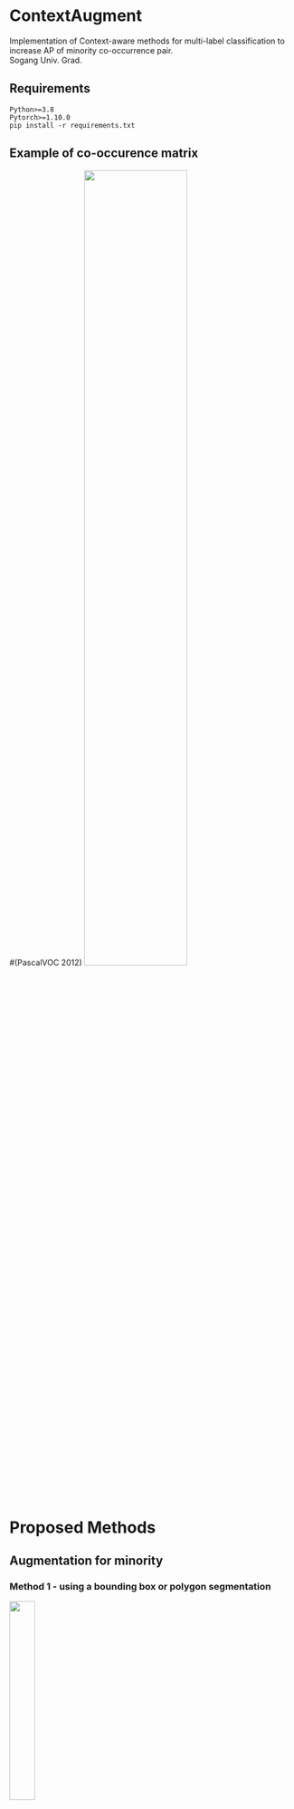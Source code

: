 # ContextAugment
Implementation of Context-aware methods for multi-label classification to increase AP of minority co-occurrence pair. <br> 
Sogang Univ. Grad.

## Requirements
```shell
Python>=3.8
Pytorch>=1.10.0
pip install -r requirements.txt
```

## Example of co-occurence matrix 

#(PascalVOC 2012)
<img width="60%" src="https://user-images.githubusercontent.com/81060548/196676003-8572462f-b726-4254-92a2-86694d7ba197.png"/>

# Proposed Methods

## Augmentation for minority
### Method 1 - using a bounding box or polygon segmentation
<img width="30%" src="https://user-images.githubusercontent.com/81060548/196677700-6043b838-4b98-44f1-b88a-6770d684f0c5.png"/>

### Method 2 - image to patch level
<img width="30%" src="https://user-images.githubusercontent.com/81060548/196677869-f73b9882-e4da-4509-9b0c-8d80e424993b.png"/>


# Project Architecture
```shell
├─augmentation.py         # method1, method2, zero co-occurence pair 를 위한 함수 
├─dataset.py              
├─main.py
├─models.py              
├─requirements.txt       
├─utils.py                   
└─README.md
```

## dataloader.py & augmentation.py
- Implementation of augmentation for minority co-occurrence pair(k-pair) from dataset
- Augmentation Method 2(patch-level; similar as Cutmix) 

## Dataset Overview
- Train a model on MS-COCO 2017 train/val dataset
- Test a trained model using MS-COCO 2017 test dataset

- To train a model, we use Pascal-VOC 2012 trainval dataset
- To test a model, we use Pascal-VOC 2007 test dataset

## Model Setting
- We leverage Resnet-18, Resnet-50, Resnet-101 to test our augmentation method.
- Two major options for model, which are from scratch and from pre-trained weights on ImageNet.
- Our purpose of this augmentation is raising APs of minority class. It means that the model should be measured by classes-by-class AP tomeasure our augmentation method properly.

## How to Use
- If you want to apply the original setting, just use train.sh as a script
- To train model with another option, make your own script modifying the hyperparameters.
```
python3 main.py --lr 0.001 \
                --batch-size 64 \
                --scheduler cosine \
                --criterion soft \
                --device cuda:0 \
                --use-method \
                --save-dir runs/method
```

## Results

### Pascal-VOC
class | mAP | #0 | #1 | #2 | #3 | #4 | #5 | #6 | #7 | #8 | #9 | #10 | #11 | #12 | #13 | #14 | #15 | #16 | #17 | #18 | #19 
--- | --- | --- | --- | --- |--- |--- |--- |--- |--- |--- |--- |--- |--- | --- | --- |--- |--- |--- |--- |--- |--- 
no-method |  86.24  | 91.96 | 94.7 | 90.65 | 88.31 | 66.1 | 84.85 | 95.14 | 96.6 | 74.97 | 75.66 | 81.75 | 96.6 | 95.97 | 92.54 | 97.57 | 72.41 | 65.46 | 79.93 | 99.45 | 84.24 |---
use-method | 86.16 | 92.07 | 95.65 | 90. | 88.28 | 67.45 | 84.27 | 95.04 | 97.16 | 75. | 73.75 | 82.03 | 97.08 | 95.9 | 91.95 | 97.44 | 70.83 | 65.35 | 81.06 | 98.53 | 84.39 | 

### MS-COCO
class | mAP |
--- | --- | 
no-method |    | 
use-method |  | 

## ToDo
- [X] To test properly, AP score matrix for multi-label classification
- [X] MS-COCO dataloader with our augmentation method
- [X] Apply K-select option with initial co-occurrence matrix
- [X] Poisition randomness of attached object
- [X] Size randomness of attached object
- [X] Angle randomness of attached object
- [ ] inpainting method to test trained model
- [ ] Compare unrel_matrix and performances [evaluate heuristically]
- [ ] Contrastive learning to prevent performance of majority pair(optinal)
